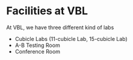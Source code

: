 
# Facilities at VBL

At VBL, we have three different kind of labs

- Cubicle Labs (11-cubicle Lab, 15-cubicle Lab)     
- A-B Testing Room      
- Conference Room       
